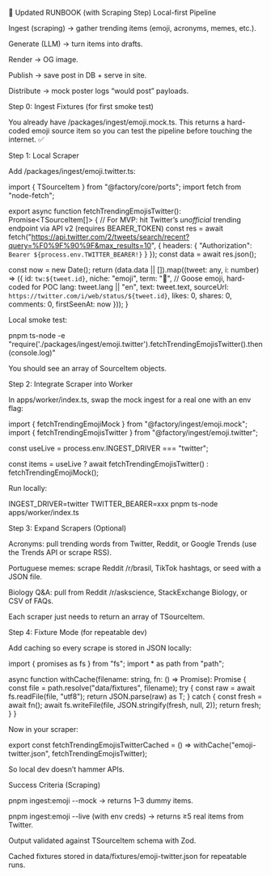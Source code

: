 📝 Updated RUNBOOK (with Scraping Step)
Local-first Pipeline

Ingest (scraping) → gather trending items (emoji, acronyms, memes, etc.).

Generate (LLM) → turn items into drafts.

Render → OG image.

Publish → save post in DB + serve in site.

Distribute → mock poster logs “would post” payloads.

Step 0: Ingest Fixtures (for first smoke test)

You already have /packages/ingest/emoji.mock.ts. This returns a hard-coded emoji source item so you can test the pipeline before touching the internet. ✅

Step 1: Local Scraper

Add /packages/ingest/emoji.twitter.ts:

import { TSourceItem } from "@factory/core/ports";
import fetch from "node-fetch";

export async function fetchTrendingEmojisTwitter(): Promise<TSourceItem[]> {
  // For MVP: hit Twitter’s *unofficial* trending endpoint via API v2 (requires BEARER_TOKEN)
  const res = await fetch("https://api.twitter.com/2/tweets/search/recent?query=%F0%9F%90%9F&max_results=10", {
    headers: { "Authorization": `Bearer ${process.env.TWITTER_BEARER!}` }
  });
  const data = await res.json();

  const now = new Date();
  return (data.data || []).map((tweet: any, i: number) => ({
    id: `tw:${tweet.id}`,
    niche: "emoji",
    term: "🪿", // Goose emoji, hard-coded for POC
    lang: tweet.lang || "en",
    text: tweet.text,
    sourceUrl: `https://twitter.com/i/web/status/${tweet.id}`,
    likes: 0,
    shares: 0,
    comments: 0,
    firstSeenAt: now
  }));
}


Local smoke test:

pnpm ts-node -e "require('./packages/ingest/emoji.twitter').fetchTrendingEmojisTwitter().then(console.log)"


You should see an array of SourceItem objects.

Step 2: Integrate Scraper into Worker

In apps/worker/index.ts, swap the mock ingest for a real one with an env flag:

import { fetchTrendingEmojiMock } from "@factory/ingest/emoji.mock";
import { fetchTrendingEmojisTwitter } from "@factory/ingest/emoji.twitter";

const useLive = process.env.INGEST_DRIVER === "twitter";

const items = useLive
  ? await fetchTrendingEmojisTwitter()
  : fetchTrendingEmojiMock();


Run locally:

INGEST_DRIVER=twitter TWITTER_BEARER=xxx pnpm ts-node apps/worker/index.ts

Step 3: Expand Scrapers (Optional)

Acronyms: pull trending words from Twitter, Reddit, or Google Trends (use the Trends API or scrape RSS).

Portuguese memes: scrape Reddit /r/brasil, TikTok hashtags, or seed with a JSON file.

Biology Q&A: pull from Reddit /r/askscience, StackExchange Biology, or CSV of FAQs.

Each scraper just needs to return an array of TSourceItem.

Step 4: Fixture Mode (for repeatable dev)

Add caching so every scrape is stored in JSON locally:

import { promises as fs } from "fs";
import * as path from "path";

async function withCache<T>(filename: string, fn: () => Promise<T>): Promise<T> {
  const file = path.resolve("data/fixtures", filename);
  try {
    const raw = await fs.readFile(file, "utf8");
    return JSON.parse(raw) as T;
  } catch {
    const fresh = await fn();
    await fs.writeFile(file, JSON.stringify(fresh, null, 2));
    return fresh;
  }
}


Now in your scraper:

export const fetchTrendingEmojisTwitterCached = () =>
  withCache("emoji-twitter.json", fetchTrendingEmojisTwitter);


So local dev doesn’t hammer APIs.

Success Criteria (Scraping)

pnpm ingest:emoji --mock → returns 1–3 dummy items.

pnpm ingest:emoji --live (with env creds) → returns ≥5 real items from Twitter.

Output validated against TSourceItem schema with Zod.

Cached fixtures stored in data/fixtures/emoji-twitter.json for repeatable runs.